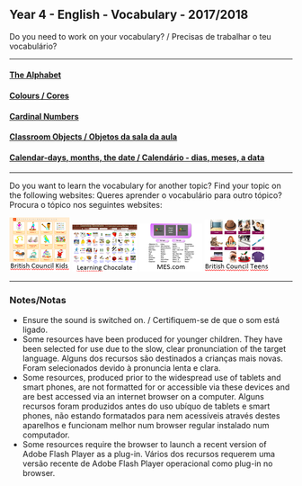 ## Year 4 - English - Vocabulary - 2017/2018
Do you need to work on your vocabulary? / Precisas de trabalhar o teu vocabulário?  
*** 
#### [The Alphabet](https://tangerina-pt.github.io/English/Alphabet_B)
#### [Colours / Cores](https://tangerina-pt.github.io/English/Colours_B)
#### [Cardinal Numbers](https://tangerina-pt.github.io/English/Cardinal_Numbers_D)
#### [Classroom Objects / Objetos da sala da aula](https://tangerina-pt.github.io/English/Classroom_Objects_B)
#### [Calendar-days, months, the date / Calendário - dias, meses, a data](https://tangerina-pt.github.io/English/Calendar_D)
***
Do you want to learn the vocabulary for another topic? Find your topic on the following websites:
Queres aprender o vocabulário para outro tópico? Procura o tópico nos seguintes websites:

[![bcina](/images/bcina.PNG)](https://learnenglishkids.britishcouncil.org/en/word-games) [![lcina](/images/lcina.PNG)](http://www.learningchocolate.com/all?sort_by=monthcount) [![mesina](/images/mesina.PNG)](http://www.mes-games.com/) [![bcinta](/images/bcinta.PNG)](https://learnenglishteens.britishcouncil.org/grammar-vocabulary/vocabulary-exercises)

***

### Notes/Notas
* Ensure the sound is switched on. / Certifiquem-se de que o som está ligado.
* Some resources have been produced for younger children. They have been selected for use due to the slow, clear pronunciation of the target language. Alguns dos recursos são destinados a crianças mais novas. Foram selecionados devido à pronuncia lenta e clara.
* Some resources, produced prior to the widespread use of tablets and smart phones, are not formatted for or accessible via these devices and are best accessed via an internet browser on a computer. Alguns recursos foram produzidos antes do uso ubíquo de tablets e smart phones, não estando formatados para nem acessíveis através destes aparelhos e funcionam melhor num browser regular instalado num computador.
* Some resources require the browser to launch a recent version of Adobe Flash Player as a plug-in. Vários dos recursos requerem uma versão recente de Adobe Flash Player operacional como plug-in no browser.
